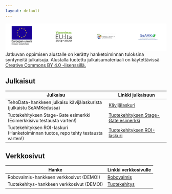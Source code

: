 ```yaml
---
layout: default
---
```

![Rahoittajien logot](/assets/images/logo-esr-vipu-ely-seamk.PNG)
Jatkuvan oppimisen alustalle on kerätty hanketoiminnan tuloksina syntyneitä julkaisuja. Alustalla tuotettu julkaisumateriaali on käytettävissä [Creative Commons BY 4.0 -lisenssillä.](https://creativecommons.org/licenses/by/4.0/legalcode.fi)

## Julkaisut

| Julkaisu | Linkki julkaisuun |
|----|----|
| TehoData-hankkeen julkaisu kävijälaskurista (julkaistu SeAMKedussa) | [Kävijälaskuri](https://github.com/SeAMKedu/visitorCount.git)|
| Tuotekehityksen Stage-Gate esimerkki (Esimerkkisivu testausta varten!) | [Tuotekehityksen Stage-Gate esimerkki ](https://github.com/SeAMK-alykkaat-teknologiat/Tuotekehitys-Stage-Gate-esimerkki.git) |
| Tuotekehityksen ROI-laskuri (Hanketoiminnan tuotos, repo tehty testausta varten!)| [ Tuotekehityksen ROI-laskuri ](https://github.com/SeAMK-alykkaat-teknologiat/Tuotekehitys-ROI-tuotekehityslaskuri.git)|


## Verkkosivut

| Hanke | Linkki verkkosivulle |
|----|----|
| Robovalmis-hankkeen verkkosivut (DEMO!) | [Robovalmis](https://tekniikka.seamk.fi/robovalmis/)|
| Tuotekehitys-hankkeen verkkosivut (DEMO!) | [Tuotekehitys](https://tekniikka.seamk.fi/tuotekehitys/)|




